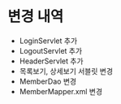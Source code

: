 # 변경 내역
- LoginServlet 추가
- LogoutServlet 추가
- HeaderServlet 추가
- 목록보기, 상세보기 서블릿 변경
- MemberDao 변경
- MemberMapper.xml 변경



